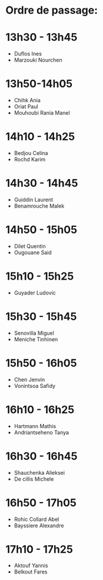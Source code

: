# Ordre de passage:

# 13h30 - 13h45
- Duflos	Ines
- Marzouki	Nourchen

# 13h50-14h05
- Chihk	Ania
- Oriat	Paul
- Mouhoubi	Rania Manel

# 14h10 - 14h25
- Bedjou	Celina
- Rochd	Karim

# 14h30 - 14h45
- Guiddin	Laurent
- Benamrouche	Malek

# 14h50 - 15h05
- Dilet 	Quentin
- Ougouane	Said

# 15h10 - 15h25
- Guyader	Ludovic

# 15h30 - 15h45
- Senovilla	Miguel
- Meniche	Tinhinen

# 15h50 - 16h05
- Chen	Jenvin
- Vonintsoa	Safidy

# 16h10 - 16h25
- Hartmann	Mathis
- Andriantseheno	Tanya

# 16h30 - 16h45
- Shauchenka	Alieksei
- De cillis	Michele

# 16h50 - 17h05
- Rohic Collard 	Abel
- Bayssiere	Alexandre

# 17h10 - 17h25
- Aktouf	Yannis
- Belkout	Fares


